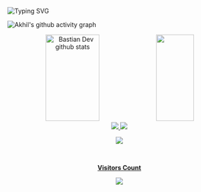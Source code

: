 <!--Title @bastndev-->
![Typing SVG](https://readme-typing-svg.herokuapp.com/?color=00b3ff&size=35&center=true&vCenter=true&width=1000&lines=HELLO👋;I'm+from+India;I'm+18+years+old;Welcome!)

<!--Graph-->
![Akhil's github activity graph](https://github-readme-activity-graph.vercel.app/graph?username=Akhil-Sharma-26&bg_color=0d1117&color=ffffff&line=00b3ff&point=f9fafa&area=true&hide_border=true)

<!--Skill And More Information--> 
<div align="center">  
  <img width="49%" height="195px" src="https://github-readme-stats.vercel.app/api?username=Akhil-Sharma-26&show_icons=true&count_private=true&hide_border=true&title_color=00b3ff&icon_color=00b4ff&text_color=c9d1d9&bg_color=0d1117" alt="Bastian Dev github stats" /> 
  <img width="41%" height="195px" src="https://github-readme-stats.vercel.app/api/top-langs/?username=Akhil-Sharma-26&layout=compact&hide_border=true&title_color=00b3ff&text_color=00b4ff&bg_color=0d1117" />
</div> 

<!--Social Media-->  
<div align="center"> 
<!-- <a href="https://www.youtube.com/@bastndev" target="_blank"><img src="https://img.shields.io/badge/-youtube-d71e18?style=for-the-badge&logo=youtube&logoColor=white" style="border-radius: 30px"></a> 
<a href="https://www.tiktok.com/@bastndev" target="_blank"><img src="https://img.shields.io/badge/TikTok-000?style=for-the-badge&logo=tiktok&logoColor=white" ></a> -->
 <a href="https://www.instagram.com/__akhil.sharma__/" target="_blank"><img src="https://img.shields.io/badge/-Instagram-%23E4405F?style=for-the-badge&logo=instagram&logoColor=white"</a> 
<a href='https://www.linkedin.com/in/akhil-sharma-858a71249/' target="_blank"><img src="https://img.shields.io/badge/-linkedin-%23E4405F?style=for-the-badge&logo=linkedin&logoColor=white&color=blue"</a> 

 </div>
  
 <!--Total Contributions--> 
 <p align="center">
<img  src="https://github-readme-streak-stats.herokuapp.com?user=Akhil-Sharma-26&theme=tokyonight_duo&hide_border=true"
</p>

   <!--Front End-->
   <div align="center">
<br><p align="centre"><b>Visitors Count  </b></p>  
<p align="center"><img align="center" src="https://profile-counter.glitch.me/{Akhil-Sharma-26}/count.svg" /></p> 
<br>
</div>
   
